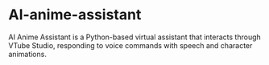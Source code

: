 # AI-anime-assistant
AI Anime Assistant is a Python-based virtual assistant that interacts through VTube Studio, responding to voice commands with speech and character animations.
